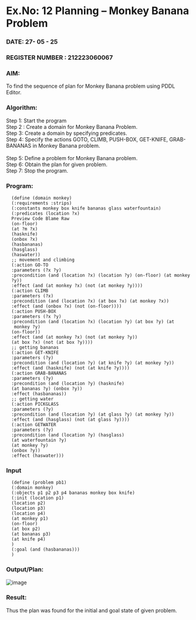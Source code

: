 # Ex.No: 12  Planning –  Monkey Banana Problem
### DATE: 27- 05 - 25                                     
### REGISTER NUMBER : 212223060067
### AIM: 
To find the sequence of plan for Monkey Banana problem using PDDL Editor.
###  Algorithm:
Step 1:  Start the program <br> 
Step 2 : Create a domain for Monkey Banana Problem. <br> 
Step 3:  Create a domain by specifying predicates. <br> 
Step 4: Specify the actions GOTO, CLIMB, PUSH-BOX, GET-KNIFE, GRAB-BANANAS in Monkey Banana problem.<br>  
Step 5:   Define a problem for Monkey Banana problem.<br> 
Step 6:  Obtain the plan for given problem.<br> 
Step 7: Stop the program.<br> 

### Program:

      (define (domain monkey)
      (:requirements :strips)
      (:constants monkey box knife bananas glass waterfountain)
      (:predicates (location ?x)
      Preview Code Blame Raw
      (on-floor)
      (at ?m ?x)
      (hasknife)
      (onbox ?x)
      (hasbananas)
      (hasglass)
      (haswater))
      ;; movement and climbing
      (:action GO-TO
      :parameters (?x ?y)
      :precondition (and (location ?x) (location ?y) (on-floor) (at monkey
      ?y))
      :effect (and (at monkey ?x) (not (at monkey ?y))))
      (:action CLIMB
      :parameters (?x)
      :precondition (and (location ?x) (at box ?x) (at monkey ?x))
      :effect (and (onbox ?x) (not (on-floor))))
      (:action PUSH-BOX
      :parameters (?x ?y)
      :precondition (and (location ?x) (location ?y) (at box ?y) (at
       monkey ?y)
      (on-floor))
      :effect (and (at monkey ?x) (not (at monkey ?y))
      (at box ?x) (not (at box ?y))))
      ;; getting bananas
      (:action GET-KNIFE
      :parameters (?y)
      :precondition (and (location ?y) (at knife ?y) (at monkey ?y))
      :effect (and (hasknife) (not (at knife ?y))))
      (:action GRAB-BANANAS
      :parameters (?y)
      :precondition (and (location ?y) (hasknife)
      (at bananas ?y) (onbox ?y))
      :effect (hasbananas))
      ;; getting water
      (:action PICKGLASS
      :parameters (?y)
      :precondition (and (location ?y) (at glass ?y) (at monkey ?y))
      :effect (and (hasglass) (not (at glass ?y))))
      (:action GETWATER
      :parameters (?y)
      :precondition (and (location ?y) (hasglass)
      (at waterfountain ?y)
      (at monkey ?y)
      (onbox ?y))
      :effect (haswater)))

### Input 

      (define (problem pb1)
      (:domain monkey)
      (:objects p1 p2 p3 p4 bananas monkey box knife)
      (:init (location p1)
      (location p2)
      (location p3)
      (location p4)
      (at monkey p1)
      (on-floor)
      (at box p2)
      (at bananas p3)
      (at knife p4)
      )
      (:goal (and (hasbananas)))
      )

### Output/Plan:

![image](https://github.com/user-attachments/assets/80e0324d-fdda-4dd6-951f-b5a990a82c46)

### Result:
Thus the plan was found for the initial and goal state of given problem.
